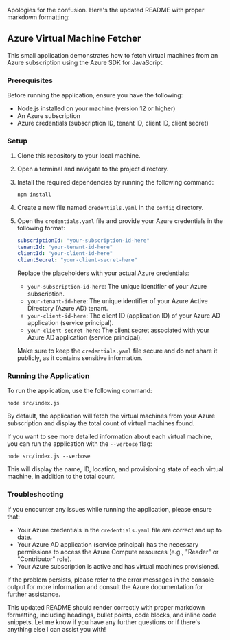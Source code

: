 Apologies for the confusion. Here's the updated README with proper markdown formatting:

## Azure Virtual Machine Fetcher

This small application demonstrates how to fetch virtual machines from an Azure subscription using the Azure SDK for JavaScript.

### Prerequisites

Before running the application, ensure you have the following:

- Node.js installed on your machine (version 12 or higher)
- An Azure subscription
- Azure credentials (subscription ID, tenant ID, client ID, client secret)

### Setup

1. Clone this repository to your local machine.

2. Open a terminal and navigate to the project directory.

3. Install the required dependencies by running the following command:
   ```
   npm install
   ```

4. Create a new file named `credentials.yaml` in the `config` directory.

5. Open the `credentials.yaml` file and provide your Azure credentials in the following format:
   ```yaml
   subscriptionId: "your-subscription-id-here"
   tenantId: "your-tenant-id-here"
   clientId: "your-client-id-here"
   clientSecret: "your-client-secret-here"
   ```
   Replace the placeholders with your actual Azure credentials:
   - `your-subscription-id-here`: The unique identifier of your Azure subscription.
   - `your-tenant-id-here`: The unique identifier of your Azure Active Directory (Azure AD) tenant.
   - `your-client-id-here`: The client ID (application ID) of your Azure AD application (service principal).
   - `your-client-secret-here`: The client secret associated with your Azure AD application (service principal).

   Make sure to keep the `credentials.yaml` file secure and do not share it publicly, as it contains sensitive information.

### Running the Application

To run the application, use the following command:
```
node src/index.js
```

By default, the application will fetch the virtual machines from your Azure subscription and display the total count of virtual machines found.

If you want to see more detailed information about each virtual machine, you can run the application with the `--verbose` flag:
```
node src/index.js --verbose
```

This will display the name, ID, location, and provisioning state of each virtual machine, in addition to the total count.

### Troubleshooting

If you encounter any issues while running the application, please ensure that:

- Your Azure credentials in the `credentials.yaml` file are correct and up to date.
- Your Azure AD application (service principal) has the necessary permissions to access the Azure Compute resources (e.g., "Reader" or "Contributor" role).
- Your Azure subscription is active and has virtual machines provisioned.

If the problem persists, please refer to the error messages in the console output for more information and consult the Azure documentation for further assistance.

This updated README should render correctly with proper markdown formatting, including headings, bullet points, code blocks, and inline code snippets. Let me know if you have any further questions or if there's anything else I can assist you with!
